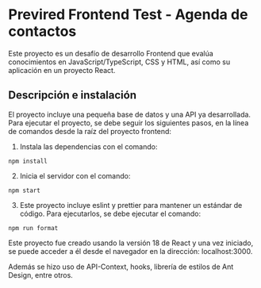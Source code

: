 # Previred Frontend Test - Agenda de contactos

Este proyecto es un desafío de desarrollo Frontend que evalúa conocimientos en JavaScript/TypeScript, CSS y HTML, así como su aplicación en un proyecto React.

## Descripción e instalación

El proyecto incluye una pequeña base de datos y una API ya desarrollada. Para ejecutar el proyecto, se debe seguir los siguientes pasos, en la línea de comandos desde la raíz del proyecto frontend:

1. Instala las dependencias con el comando:

```
npm install
```

2. Inicia el servidor con el comando:

```
npm start
```

3. Este proyecto incluye eslint y prettier para mantener un estándar de código. Para ejecutarlos, se debe ejecutar el comando:

```
npm run format
```

Este proyecto fue creado usando la versión 18 de React y una vez iniciado, se puede acceder a él desde el navegador en la dirección: localhost:3000.

Además se hizo uso de API-Context, hooks, librería de estilos de Ant Design, entre otros.
